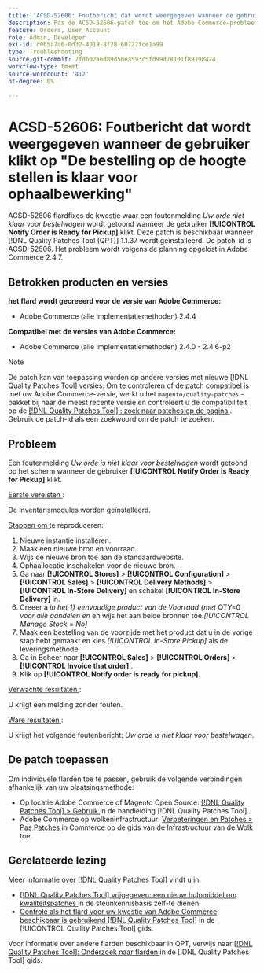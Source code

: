 ```yaml
---
title: 'ACSD-52606: Foutbericht dat wordt weergegeven wanneer de gebruiker klikt op "De bestelling op de hoogte stellen is klaar voor ophaalbewerking"'
description: Pas de ACSD-52606-patch toe om het Adobe Commerce-probleem op te lossen waarbij een foutbericht wordt weergegeven wanneer de gebruiker op **[!UICONTROL Notify Order is Ready for Pickup]** klikt.
feature: Orders, User Account
role: Admin, Developer
exl-id: d0b5a7a6-0d32-4019-8f28-60722fce1a99
type: Troubleshooting
source-git-commit: 7fdb02a6d89d50ea593c5fd99d78101f89198424
workflow-type: tm+mt
source-wordcount: '412'
ht-degree: 0%

---
```


# ACSD-52606: Foutbericht dat wordt weergegeven wanneer de gebruiker klikt op &quot;De bestelling op de hoogte stellen is klaar voor ophaalbewerking&quot;

ACSD-52606 flardfixes de kwestie waar een foutenmelding *Uw orde niet klaar voor bestelwagen* wordt getoond wanneer de gebruiker **[!UICONTROL Notify Order is Ready for Pickup]** klikt. Deze patch is beschikbaar wanneer [!DNL Quality Patches Tool (QPT)] 1.1.37 wordt geïnstalleerd. De patch-id is ACSD-52606. Het probleem wordt volgens de planning opgelost in Adobe Commerce 2.4.7.

## Betrokken producten en versies

**het flard wordt gecreeerd voor de versie van Adobe Commerce:**

* Adobe Commerce (alle implementatiemethoden) 2.4.4

**Compatibel met de versies van Adobe Commerce:**

* Adobe Commerce (alle implementatiemethoden) 2.4.0 - 2.4.6-p2

>[!NOTE]
>
>De patch kan van toepassing worden op andere versies met nieuwe [!DNL Quality Patches Tool] versies. Om te controleren of de patch compatibel is met uw Adobe Commerce-versie, werkt u het `magento/quality-patches` -pakket bij naar de meest recente versie en controleert u de compatibiliteit op de [[!DNL Quality Patches Tool] : zoek naar patches op de pagina ](https://experienceleague.adobe.com/tools/commerce-quality-patches/index.html) . Gebruik de patch-id als een zoekwoord om de patch te zoeken.

## Probleem

Een foutenmelding *Uw orde is niet klaar voor bestelwagen* wordt getoond op het scherm wanneer de gebruiker **[!UICONTROL Notify Order is Ready for Pickup]** klikt.

<u> Eerste vereisten </u>:

De inventarismodules worden geïnstalleerd.

<u> Stappen om </u> te reproduceren:

1. Nieuwe instantie installeren.
1. Maak een nieuwe bron en voorraad.
1. Wijs de nieuwe bron toe aan de standaardwebsite.
1. Ophaallocatie inschakelen voor de nieuwe bron.
1. Ga naar **[!UICONTROL Stores]** > **[!UICONTROL Configuration]** > **[!UICONTROL Sales]** > **[!UICONTROL Delivery Methods]** > **[!UICONTROL In-Store Delivery]** en schakel **[!UICONTROL In-Store Delivery]** in.
1. Creeer a *in het 1&rbrace; eenvoudige product van de Voorraad &lbrace;met* QTY=0 *voor alle aandelen en* en wijs het aan beide bronnen toe.*[!UICONTROL Manage Stock = No]*
1. Maak een bestelling van de voorzijde met het product dat u in de vorige stap hebt gemaakt en kies *[!UICONTROL In-Store Pickup]* als de leveringsmethode.
1. Ga in Beheer naar **[!UICONTROL Sales]** > **[!UICONTROL Orders]** > **[!UICONTROL Invoice that order]** .
1. Klik op **[!UICONTROL Notify order is ready for pickup]**.

<u> Verwachte resultaten </u>:

U krijgt een melding zonder fouten.

<u> Ware resultaten </u>:

U krijgt het volgende foutenbericht: *Uw orde is niet klaar voor bestelwagen*.

## De patch toepassen

Om individuele flarden toe te passen, gebruik de volgende verbindingen afhankelijk van uw plaatsingsmethode:

* Op locatie Adobe Commerce of Magento Open Source: [[!DNL Quality Patches Tool] > Gebruik ](/help/tools/quality-patches-tool/usage.md) in de handleiding [!DNL Quality Patches Tool] .
* Adobe Commerce op wolkeninfrastructuur: [ Verbeteringen en Patches > Pas Patches ](https://experienceleague.adobe.com/docs/commerce-cloud-service/user-guide/develop/upgrade/apply-patches.html) in Commerce op de gids van de Infrastructuur van de Wolk toe.

## Gerelateerde lezing

Meer informatie over [!DNL Quality Patches Tool] vindt u in:

* [[!DNL Quality Patches Tool]  vrijgegeven: een nieuw hulpmiddel om kwaliteitspatches ](https://experienceleague.adobe.com/en/docs/commerce-operations/tools/quality-patches-tool/quality-patches-tool-to-self-serve-quality-patches) in de steunkennisbasis zelf-te dienen.
* [ Controle als het flard voor uw kwestie van Adobe Commerce beschikbaar is gebruikend  [!DNL Quality Patches Tool]](/help/tools/quality-patches-tool/patches-available-in-qpt/check-patch-for-magento-issue-with-magento-quality-patches.md) in de [!UICONTROL Quality Patches Tool] gids.


Voor informatie over andere flarden beschikbaar in QPT, verwijs naar [[!DNL Quality Patches Tool]: Onderzoek naar flarden ](https://experienceleague.adobe.com/tools/commerce-quality-patches/index.html) in de [!DNL Quality Patches Tool] gids.
